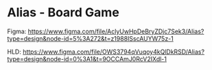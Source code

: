 # Alias - Board Game

Figma:
https://www.figma.com/file/AclyUwHpDeBryZDjc7Sek3/Alias?type=design&node-id=5%3A272&t=z1988ISscAUYW75z-1

HLD:
https://www.figma.com/file/OWS3794qVuqoy4kQlDkRSD/Alias?type=design&node-id=0%3A1&t=9OCCAmJ0RcV2IXdl-1
